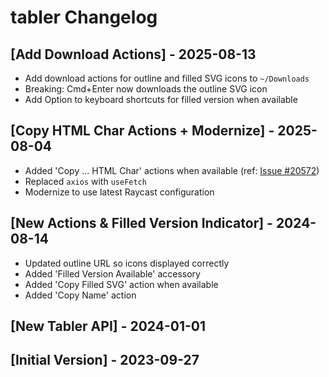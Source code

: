 # tabler Changelog

## [Add Download Actions] - 2025-08-13

- Add download actions for outline and filled SVG icons to `~/Downloads`
- Breaking: Cmd+Enter now downloads the outline SVG icon
- Add Option to keyboard shortcuts for filled version when available

## [Copy HTML Char Actions + Modernize] - 2025-08-04

- Added 'Copy ... HTML Char' actions when available (ref: [Issue #20572](https://github.com/raycast/extensions/issues/20572))
- Replaced `axios` with `useFetch` 
- Modernize to use latest Raycast configuration

## [New Actions & Filled Version Indicator] - 2024-08-14

- Updated outline URL so icons displayed correctly
- Added 'Filled Version Available' accessory
- Added 'Copy Filled SVG' action when available
- Added 'Copy Name' action

## [New Tabler API] - 2024-01-01

## [Initial Version] - 2023-09-27
